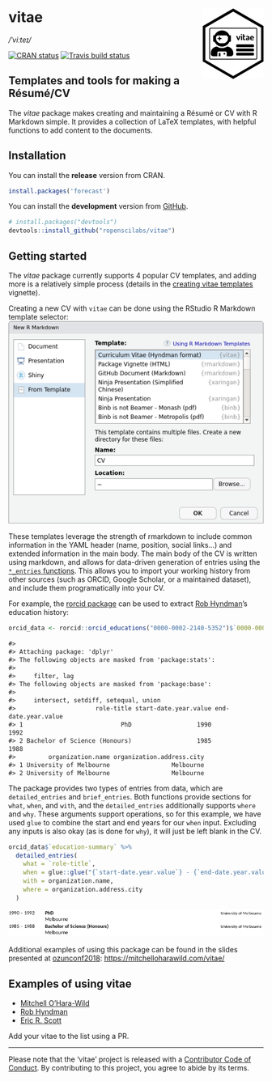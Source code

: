 
<!-- README.md is generated from README.Rmd. Please edit that file -->

# vitae <img src="man/figures/logo.png" align="right" />

*/ˈviːteɪ/*

[![CRAN
status](https://www.r-pkg.org/badges/version/vitae)](https://cran.r-project.org/package=vitae)
[![Travis build
status](https://travis-ci.org/ropenscilabs/vitae.svg?branch=master)](https://travis-ci.org/ropenscilabs/vitae)

## Templates and tools for making a Résumé/CV

The *vitae* package makes creating and maintaining a Résumé or CV with R
Markdown simple. It provides a collection of LaTeX templates, with
helpful functions to add content to the documents.

## Installation

You can install the **release** version from CRAN.

``` r
install.packages('forecast')
```

You can install the **development** version from
[GitHub](https://github.com/ropenscilabs/vitae).

``` r
# install.packages("devtools")
devtools::install_github("ropenscilabs/vitae")
```

## Getting started

The *vitae* package currently supports 4 popular CV templates, and
adding more is a relatively simple process (details in the [creating
vitae
templates](https://ropenscilabs.github.io/vitae/articles/extending.html)
vignette).

Creating a new CV with `vitae` can be done using the RStudio R Markdown
template selector: ![](man/figures/template_gui.png)

These templates leverage the strength of rmarkdown to include common
information in the YAML header (name, position, social links…) and
extended information in the main body. The main body of the CV is
written using markdown, and allows for data-driven generation of entries
using the [`*_entries`
functions](https://ropenscilabs.github.io/vitae/reference/cventries.html).
This allows you to import your working history from other sources (such
as ORCID, Google Scholar, or a maintained dataset), and include them
programatically into your CV.

For example, the [rorcid package](https://github.com/ropensci/rorcid)
can be used to extract [Rob
Hyndman](https://orcid.org/0000-0002-2140-5352)’s education
history:

``` r
orcid_data <- rorcid::orcid_educations("0000-0002-2140-5352")$`0000-0002-2140-5352`
```

    #> 
    #> Attaching package: 'dplyr'
    #> The following objects are masked from 'package:stats':
    #> 
    #>     filter, lag
    #> The following objects are masked from 'package:base':
    #> 
    #>     intersect, setdiff, setequal, union
    #>                      role-title start-date.year.value end-date.year.value
    #> 1                           PhD                  1990                1992
    #> 2 Bachelor of Science (Honours)                  1985                1988
    #>         organization.name organization.address.city
    #> 1 University of Melbourne                 Melbourne
    #> 2 University of Melbourne                 Melbourne

The package provides two types of entries from data, which are
`detailed_entries` and `brief_entries`. Both functions provide sections
for `what`, `when`, and `with`, and the `detailed_entries` additionally
supports `where` and `why`. These arguments support operations, so for
this example, we have used `glue` to combine the start and end years for
our `when` input. Excluding any inputs is also okay (as is done for
`why`), it will just be left blank in the CV.

``` r
orcid_data$`education-summary` %>%
  detailed_entries(
    what = `role-title`,
    when = glue::glue("{`start-date.year.value`} - {`end-date.year.value`}"),
    with = organization.name,
    where = organization.address.city
  )
```

![](man/figures/education.png)

Additional examples of using this package can be found in the slides
presented at [ozunconf2018](https://ozunconf18.ropensci.org/):
<https://mitchelloharawild.com/vitae/>

## Examples of using vitae

  - [Mitchell O’Hara-Wild](https://github.com/mitchelloharawild/CV)
  - [Rob Hyndman](https://github.com/robjhyndman/CV)
  - [Eric R. Scott](https://github.com/Aariq/curriculum-vitae)

Add your vitae to the list using a PR.

-----

Please note that the ‘vitae’ project is released with a [Contributor
Code of Conduct](.github/CODE_OF_CONDUCT.md). By contributing to this
project, you agree to abide by its terms.
